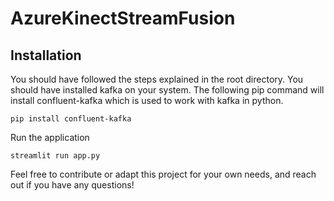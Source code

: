 # AzureKinectStreamFusion

## Installation
You should have followed the steps explained in the root directory. You should have installed kafka on your system. The following pip command will install confluent-kafka which is used to work with kafka in python.

   ```
   pip install confluent-kafka
```
   
Run the application
   ```
   streamlit run app.py
```

Feel free to contribute or adapt this project for your own needs, and reach out if you have any questions!

